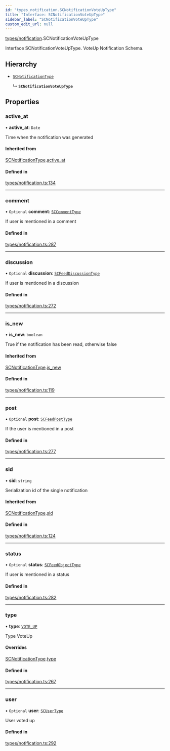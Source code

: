 ```yaml
---
id: "types_notification.SCNotificationVoteUpType"
title: "Interface: SCNotificationVoteUpType"
sidebar_label: "SCNotificationVoteUpType"
custom_edit_url: null
---
```


[types/notification](../modules/types_notification).SCNotificationVoteUpType

Interface SCNotificationVoteUpType.
VoteUp Notification Schema.

## Hierarchy

- [`SCNotificationType`](types_notification.SCNotificationType)

  ↳ **`SCNotificationVoteUpType`**

## Properties

### active\_at

• **active\_at**: `Date`

Time when the notification was generated

#### Inherited from

[SCNotificationType](types_notification.SCNotificationType).[active_at](types_notification.SCNotificationType#active_at)

#### Defined in

[types/notification.ts:134](https://github.com/selfcommunity/community-ui/blob/487fa8c/packages/sc-core/src/types/notification.ts#L134)

___

### comment

• `Optional` **comment**: [`SCCommentType`](types_comment.SCCommentType)

If user is mentioned in a comment

#### Defined in

[types/notification.ts:287](https://github.com/selfcommunity/community-ui/blob/487fa8c/packages/sc-core/src/types/notification.ts#L287)

___

### discussion

• `Optional` **discussion**: [`SCFeedDiscussionType`](types_feed.SCFeedDiscussionType)

If user is mentioned in a discussion

#### Defined in

[types/notification.ts:272](https://github.com/selfcommunity/community-ui/blob/487fa8c/packages/sc-core/src/types/notification.ts#L272)

___

### is\_new

• **is\_new**: `boolean`

True if the notification has been read, otherwise false

#### Inherited from

[SCNotificationType](types_notification.SCNotificationType).[is_new](types_notification.SCNotificationType#is_new)

#### Defined in

[types/notification.ts:119](https://github.com/selfcommunity/community-ui/blob/487fa8c/packages/sc-core/src/types/notification.ts#L119)

___

### post

• `Optional` **post**: [`SCFeedPostType`](types_feed.SCFeedPostType)

If the user is mentioned in a post

#### Defined in

[types/notification.ts:277](https://github.com/selfcommunity/community-ui/blob/487fa8c/packages/sc-core/src/types/notification.ts#L277)

___

### sid

• **sid**: `string`

Serialization id of the single notification

#### Inherited from

[SCNotificationType](types_notification.SCNotificationType).[sid](types_notification.SCNotificationType#sid)

#### Defined in

[types/notification.ts:124](https://github.com/selfcommunity/community-ui/blob/487fa8c/packages/sc-core/src/types/notification.ts#L124)

___

### status

• `Optional` **status**: [`SCFeedObjectType`](types_feed.SCFeedObjectType)

If user is mentioned in a status

#### Defined in

[types/notification.ts:282](https://github.com/selfcommunity/community-ui/blob/487fa8c/packages/sc-core/src/types/notification.ts#L282)

___

### type

• **type**: [`VOTE_UP`](../enums/types_notification.SCNotificationTypologyType#vote_up)

Type VoteUp

#### Overrides

[SCNotificationType](types_notification.SCNotificationType).[type](types_notification.SCNotificationType#type)

#### Defined in

[types/notification.ts:267](https://github.com/selfcommunity/community-ui/blob/487fa8c/packages/sc-core/src/types/notification.ts#L267)

___

### user

• `Optional` **user**: [`SCUserType`](types_user.SCUserType)

User voted up

#### Defined in

[types/notification.ts:292](https://github.com/selfcommunity/community-ui/blob/487fa8c/packages/sc-core/src/types/notification.ts#L292)
